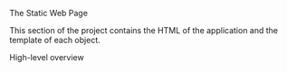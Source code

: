 The Static Web Page

This section of the project contains the HTML of the application and the template of each object.

High-level overview
